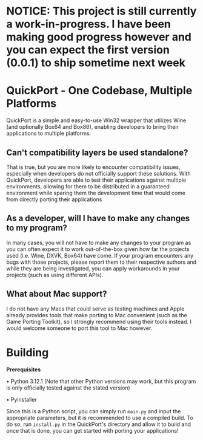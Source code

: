 # NOTICE: This project is still currently a work-in-progress. I have been making good progress however and you can expect the first version (0.0.1) to ship sometime next week

# QuickPort - One Codebase, Multiple Platforms
QuickPort is a simple and easy-to-use Win32 wrapper that utilizes Wine (and optionally Box64 and Box86), enabling developers to bring their applications to multiple platforms.

## Can't compatibility layers be used standalone?
That is true, but you are more likely to encounter compatibility issues, especially when developers do not officially support these solutions. With QuickPort, developers are able to test their applications against multiple environments, allowing for them to be distributed in a guaranteed environment while sparing them the development time that would come from directly porting their applications

## As a developer, will I have to make any changes to my program?
In many cases, you will not have to make any changes to your program as you can often expect it to work out-of-the-box given how far the projects used (i.e. Wine, DXVK, Box64) have come. If your program encounters any bugs with those projects, please report them to their respective authors and while they are being investigated, you can apply workarounds in your projects (such as using different APIs).

## What about Mac support?
I do not have any Macs that could serve as testing machines and Apple already provides tools that make porting to Mac convenient (such as the Game Porting Toolkit), so I strongly recommend using their tools instead. I would welcome someone to port this tool to Mac however.

# Building
**Prerequisites**

• Python 3.12.1 (Note that other Python versions may work, but this program is only officially tested against the stated version)

• Pyinstaller

Since this is a Python script, you can simply run `main.py` and input the appropriate parameters, but it is recommended to use a compiled build. To do so, run `install.py` in the QuickPort's directory and allow it to build and once that is done, you can get started with porting your applications!

